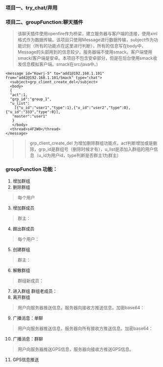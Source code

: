 ### 项目一、try_chat/弃用
### 项目二、groupFunction:聊天插件 
> 该聊天插件使用openfire作为桥梁，建立服务器与客户端的连接，使用xml格式作为数据传输。该项目只使用Message进行数据传输，subject作为功能识别（所有的功能点在这里进行判断），所有的信息写在body中，Message的头部用到的信息较少。服务器端不使用smack。客户端使用smack(客户端是安卓。本项目不包含安卓部分，但是在后台使用smack收发信息模拟客户端。smack在src/java中。)
```
<message id="Kowrj-5" to="add1@192.168.1.101" from="add2@192.168.1.101/Smack" type="chat">
  <subject>grp_client_create_del</subject>
  <body>
  {
  "act":1,
  "grp_id":"group_1",
  "u_list":
    [{"u_id":"user1","type":1},{"u_id":"user2","type":0},{"u_id":"333","type":0}],
   "master":"user1"
   }
   </body>
  <thread>s4F2W0</thread>
</message>
```
>> grp_client_create_del 为增加删除群组功能点，act判断增加或是删除，grp_id是群组号（删除时候才有），u_list是添加入群组的用户信息（u_id为用户id，type判断是否群主1为群主） 

### groupFunction 功能：
1. 增加群组
2. 删除群组

> 每个用户
3. 增加群成员
> 群主：
4. 踢出群成员

> 每个用户：
5. 创建群组
> 群主：
6. 解散群组

> 群组新成员：
7. 进入群组
群组老成员：
8. 离开群组

> 用户向服务器推送信息，服务器向接收方推送信息。加密base64：

9. 广播消息：单聊
> 用户向服务器推送信息，服务器向所有接收方推送信息。加密base64：
10. 广播消息：群聊

> 用户向服务器推送GPS信息，服务器向接收方推送GPS信息。

11. GPS信息推送


